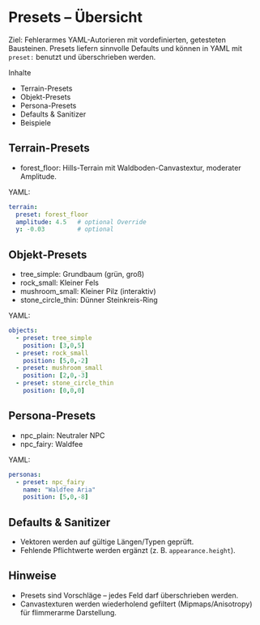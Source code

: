 # Presets – Übersicht

Ziel: Fehlerarmes YAML-Autorieren mit vordefinierten, getesteten Bausteinen. Presets liefern sinnvolle Defaults und können in YAML mit `preset:` benutzt und überschrieben werden.

Inhalte
- Terrain-Presets
- Objekt-Presets
- Persona-Presets
- Defaults & Sanitizer
- Beispiele

## Terrain-Presets
- forest_floor: Hills-Terrain mit Waldboden-Canvastextur, moderater Amplitude.

YAML:
```yaml
terrain:
  preset: forest_floor
  amplitude: 4.5   # optional Override
  y: -0.03         # optional
```

## Objekt-Presets
- tree_simple: Grundbaum (grün, groß)
- rock_small: Kleiner Fels
- mushroom_small: Kleiner Pilz (interaktiv)
- stone_circle_thin: Dünner Steinkreis-Ring

YAML:
```yaml
objects:
  - preset: tree_simple
    position: [3,0,5]
  - preset: rock_small
    position: [5,0,-2]
  - preset: mushroom_small
    position: [2,0,-3]
  - preset: stone_circle_thin
    position: [0,0,0]
```

## Persona-Presets
- npc_plain: Neutraler NPC
- npc_fairy: Waldfee

YAML:
```yaml
personas:
  - preset: npc_fairy
    name: "Waldfee Aria"
    position: [5,0,-8]
```

## Defaults & Sanitizer
- Vektoren werden auf gültige Längen/Typen geprüft.
- Fehlende Pflichtwerte werden ergänzt (z. B. `appearance.height`).

## Hinweise
- Presets sind Vorschläge – jedes Feld darf überschrieben werden.
- Canvastexturen werden wiederholend gefiltert (Mipmaps/Anisotropy) für flimmerarme Darstellung.

